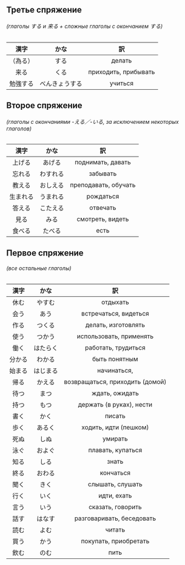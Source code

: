 ## Третье спряжение

###### (глаголы する и 来る + сложные глаголы с окончанием する)

|漢字|かな|訳|
|:-:|:-:|:-:|
|（為る）|する|делать|
|来る|くる|приходить, прибывать|
|勉強する|べんきょうする|учиться|

## Второе спряжение

###### (глаголы с окончаниями -える／-いる, за исключением некоторых глаголов)

|漢字|かな|訳|
|:-:|:-:|:-:|
|上げる|あげる|поднимать, давать|
|忘れる|わすれる|забывать|
|教える|おしえる|преподавать, обучать|
|生まれる|うまれる|рождаться|
|答える|こたえる|отвечать|
|見る|みる|смотреть, видеть|
|食べる|たべる|есть|

## Первое спряжение

###### (все остальные глаголы)

|漢字|かな|訳|
|:-:|:-:|:-:|
|休む|やすむ|отдыхать|
|会う|あう|встречаться, видеться|
|作る|つくる|делать, изготовлять|
|使う|つかう|использовать, применять|
|働く|はたらく|работать, трудиться|
|分かる|わかる|быть понятным|
|始まる|はじまる|начинаться, |
|帰る|かえる|возвращаться, приходить (домой)|
|待つ|まつ|ждать, ожидать|
|持つ|もつ|держать (в руках), нести|
|書く|かく|писать|
|歩く|あるく|ходить, идти (пешком)|
|死ぬ|しぬ|умирать|
|泳ぐ|およぐ|плавать, купаться|
|知る|しる|знать|
|終る|おわる|кончаться|
|聞く|きく|слышать, слушать|
|行く|いく|идти, ехать|
|言う|いう|сказать, говорить|
|話す|はなす|разговаривать, беседовать|
|読む|よむ|читать|
|買う|かう|покупать, приобретать|
|飲む|のむ|пить|
